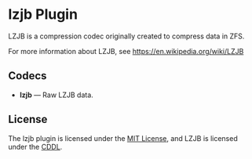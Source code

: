 # lzjb Plugin #

LZJB is a compression codec originally created to compress data in
ZFS.

For more information about LZJB, see https://en.wikipedia.org/wiki/LZJB

## Codecs ##

- **lzjb** — Raw LZJB data.

## License ##

The lzjb plugin is licensed under the [MIT
License](http://opensource.org/licenses/MIT), and LZJB is licensed
under the [CDDL](http://opensource.org/licenses/CDDL-1.0).
